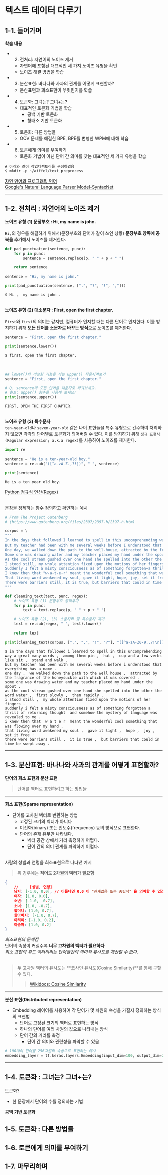 # 텍스트 데이터 다루기

## 1-1. 들어가며
**학습 내용**</br>
- 2. 전처리: 자연어의 노이즈 제거
    - 자연어에 포함된 대표적인 세 가지 노이즈 유형을 확인
    - 노이즈 해결 방법을 학습
- 3. 분산표현: 바나나와 사과의 관계를 어떻게 표현할까?
    - 분산표현과 희소표현이 무엇인지를 학습
- 4. 토큰화: 그녀는? 그녀+는?
    - 대표적인 토큰화 기법을 학습
        - 공백 기반 토큰화
        - 형태소 기반 토큰화
- 5. 토큰화: 다른 방법들
    - OOV 문제를 해결한 BPE, BPE를 변형한 WPM에 대해 학습
- 6. 토큰에게 의미를 부여하기
    - 토큰화 기법이 아닌 단어 간 의미를 찾는 대표적인 세 가지 유형을 학습

```shell
# 아래와 같이 작업디렉토리를 구성하였음
$ mkdir -p ~/aiffel/text_preprocess
```

[자연 언어와 프로그래밍 언어](https://dukeyang.tistory.com/2)</br>
[Google's Natural Language Parser Model-SyntaxNet](https://ai.googleblog.com/2016/05/announcing-syntaxnet-worlds-most.html)</br>

---

## 1-2. 전처리 : 자연어의 노이즈 제거
**노이즈 유형 (1) 문장부호 : Hi, my name is john.**</br>
&nbsp;</br>
`Hi,`의 경우를 해결하기 위해서(문장부호와 단어가 같이 쓰인 상황) **문장부호 양쪽에 공북을 추가**해서 노이즈를 제거한다.</br>

```python
def pad_punctuation(sentence, punc):
    for p in punc:
        sentence = sentence.replace(p, " " + p + " ")

    return sentence

sentence = "Hi, my name is john."

print(pad_punctuation(sentence, [".", "?", "!", ","]))
```

```shell
$ Hi ,  my name is john .
```

&nbsp;</br>
**노이즈 유형 (2) 대소문자 : First, open the first chapter.**</br>
&nbsp;</br>
`First`와 `first`의 의미는 같지만, 컴퓨터가 인지할 때는 다른 단어로 인지한다. 이를 방지하기 위해 **모든 단어를 소문자로 바꾸는 방식**으로 노이즈를 제거한다.

```python
sentence = "First, open the first chapter."

print(sentence.lower())
```

```shell
$ first, open the first chapter.
```
&nbsp;</br>

```python
## lower()와 비슷한 기능을 하는 upper() 적용시켜보기
sentence = "First, open the first chapter."

# Q. sentence의 모든 단어를 대문자로 바꿔보세요. 
# 힌트: upper() 함수를 사용해 보세요!
print(sentence.upper())
```

```shell
FIRST, OPEN THE FIRST CHAPTER.
```

&nbsp;</br>
**노이즈 유형 (3) 특수문자**</br>
`ten-year-old`나 `seven-year-old` 같은 나이 표현들을 특수 유형으로 간주하여 처리하지 않으면 각각의 단어별로 토큰화가 되어버릴 수 있다. 이를 방지하기 위해 `정규 표현식(Regular expression; a.k.a regex)`를 사용하여 노이즈를 제거한다.

```python
import re

sentence = "He is a ten-year-old boy."
sentence = re.sub("([^a-zA-Z.,?!])", " ", sentence)

print(sentence)
```

```shell
He is a ten year old boy.
```

[Python 정규식 연산(Regex)](https://docs.python.org/ko/3/library/re.html)</br>


&nbsp;</br>
문장을 정제하는 함수 정의하고 확인하는 예시
```python
# From The Project Gutenberg
# (https://www.gutenberg.org/files/2397/2397-h/2397-h.htm)

corpus = \
"""
In the days that followed I learned to spell in this uncomprehending way a great many words, among them pin, hat, cup and a few verbs like sit, stand and walk. 
But my teacher had been with me several weeks before I understood that everything has a name.
One day, we walked down the path to the well-house, attracted by the fragrance of the honeysuckle with which it was covered. 
Some one was drawing water and my teacher placed my hand under the spout. 
As the cool stream gushed over one hand she spelled into the other the word water, first slowly, then rapidly. 
I stood still, my whole attention fixed upon the motions of her fingers. 
Suddenly I felt a misty consciousness as of something forgotten—a thrill of returning thought; and somehow the mystery of language was revealed to me. 
I knew then that "w-a-t-e-r" meant the wonderful cool something that was flowing over my hand. 
That living word awakened my soul, gave it light, hope, joy, set it free! 
There were barriers still, it is true, but barriers that could in time be swept away.
""" 

def cleaning_text(text, punc, regex):
    # 노이즈 유형 (1) 문장부호 공백추가
    for p in punc:
        text = text.replace(p, " " + p + " ")

    # 노이즈 유형 (2), (3) 소문자화 및 특수문자 제거
    text = re.sub(regex, " ", text).lower()

    return text

print(cleaning_text(corpus, [".", ",", "!", "?"], "([^a-zA-Z0-9.,?!\n])"))
```

```shell
$ in the days that followed i learned to spell in this uncomprehending way a great many words ,  among them pin ,  hat ,  cup and a few verbs like sit ,  stand and walk .  
but my teacher had been with me several weeks before i understood that everything has a name . 
one day ,  we walked down the path to the well house ,  attracted by the fragrance of the honeysuckle with which it was covered .  
some one was drawing water and my teacher placed my hand under the spout .  
as the cool stream gushed over one hand she spelled into the other the word water ,  first slowly ,  then rapidly .  
i stood still ,  my whole attention fixed upon the motions of her fingers .  
suddenly i felt a misty consciousness as of something forgotten a thrill of returning thought  and somehow the mystery of language was revealed to me .  
i knew then that  w a t e r  meant the wonderful cool something that was flowing over my hand .  
that living word awakened my soul ,  gave it light ,  hope ,  joy ,  set it free !  
there were barriers still ,  it is true ,  but barriers that could in time be swept away . 
```

---

## 1-3. 분산표현: 바나나와 사과의 관계를 어떻게 표현할까?
**단어의 희소 표현과 분산 표현**</br>
> 단어를 벡터로 표현하려고 하는 방법들

---

**희소 표현(Sparse representation)**</br>
- 단어를 고차원 벡터로 변환하는 방법
    - 고정된 크기의 벡터가 아니다
    - 이진화(binary) 또는 빈도수(frequency) 등의 방식으로 표현한다.
    - 단어의 존재 유무만 나타낸다.
        - 벡터 공간 상에서 거리 측정하기 어렵다.
        - 단어 간의 의미 관계를 파악하기 어렵다.

&nbsp;</br>
사람의 성별과 연령을 희소표현으로 나타낸 예시
> 위 경우에는 **적어도 2차원의 벡터가 필요함**
```json
{
    //     [성별, 연령]
    남자: [-1.0, 0.0], // 이를테면 0.0 이 "관계없음 또는 중립적" 을 의미할 수 있겠죠!
    여자: [1.0, 0.0],
    소년: [-1.0, -0.7],
    소녀: [1.0, -0.7],
    할머니: [1.0, 0.7],
    할아버지: [-1.0, 0.7],
    아저씨: [-1.0, 0.2],
    아줌마: [1.0, 0.2]
}
```

*희소표현의 문제점*</br>
단어의 속성이 커질수록 **너무 고차원의 벡터가 필요하다**</br>
*희소 표현의 워드 벡터끼리는 단어들간의 의미적 유사도를 계산할 수 없다.*</br>
&nbsp;</br>
> 두 고차원 벡터의 유사도는 **코사인 유사도(Cosine Similarity)**를 통해 구할 수 있다.
>> [Wikidocs: Cosine Similarity](https://wikidocs.net/24603)

---

**분산 표현(Distributed representation)**</br>
- Embedding 레이어를 사용하여 각 단어가 몇 차원의 속성을 가질지 정의하는 방식의 표현법
    - 단어르 고정된 크기의 벡터로 표현하는 방식
    - 하나의 단어를 여러 차원의 값으로 나타내는 방식
    - 단어 간의 거리를 측정
        - 단어 간 의미와 관련성을 파악할 수 있음

```python
# 100개의 단어를 256차원의 속성으로 표현하는 예시
embedding_layer = tf.keras.layers.Embedding(input_dim=100, output_dim=256)
```

---

## 1-4. 토큰화 : 그녀는? 그녀+는?
토큰화?
- 한 문장에서 단어의 수를 정의하는 기법

**공백 기반 토큰화**

## 1-5. 토큰화 : 다른 방법들

## 1-6. 토큰에게 의미를 부여하기

## 1-7. 마무리하며